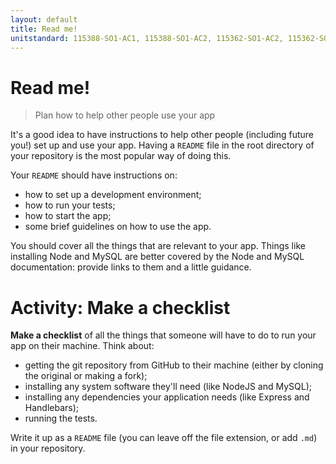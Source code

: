 ```yaml
---
layout: default
title: Read me!
unitstandard: 115388-SO1-AC1, 115388-SO1-AC2, 115362-SO1-AC2, 115362-SO2-AC2
---
```


# Read me!

> Plan how to help other people use your app

It's a good idea to have instructions to help other people (including future you!) set up and use your app. Having a `README` file in the root directory of your repository is the most popular way of doing this.

Your `README` should have instructions on:

* how to set up a development environment;
* how to run your tests;
* how to start the app;
* some brief guidelines on how to use the app.

You should cover all the things that are relevant to your app. Things like installing Node and MySQL are better covered by the Node and MySQL documentation: provide links to them and a little guidance.

# Activity: Make a checklist

**Make a checklist** of all the things that someone will have to do to run your app on their machine. Think about:

* getting the git repository from GitHub to their machine (either by cloning the original or making a fork);
* installing any system software they'll need (like NodeJS and MySQL);
* installing any dependencies your application needs (like Express and Handlebars);
* running the tests.

Write it up as a `README` file (you can leave off the file extension, or add `.md`) in your repository.
